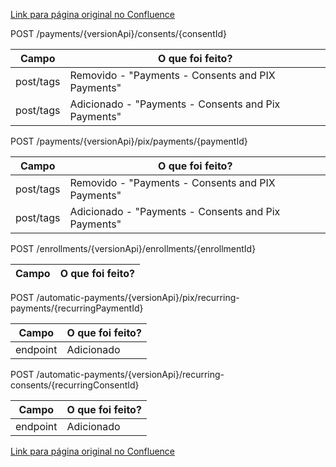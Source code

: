 [Link para página original no Confluence](https://openfinancebrasil.atlassian.net/wiki/spaces/OF/pages/200737097)

POST /payments/{versionApi}/consents/{consentId}

| **Campo** | **O que foi feito?** |
| --- | --- |
| post/tags | Removido - "Payments - Consents and PIX Payments" |
| post/tags | Adicionado - "Payments - Consents and Pix Payments" |

 POST /payments/{versionApi}/pix/payments/{paymentId}

| **Campo** | **O que foi feito?** |
| --- | --- |
| post/tags | Removido - "Payments - Consents and PIX Payments" |
| post/tags | Adicionado - "Payments - Consents and Pix Payments" |

 POST /enrollments/{versionApi}/enrollments/{enrollmentId}

| **Campo** | **O que foi feito?** |
| --- | --- |

 POST /automatic-payments/{versionApi}/pix/recurring-payments/{recurringPaymentId}

| **Campo** | **O que foi feito?** |
| --- | --- |
| endpoint | Adicionado |

 POST /automatic-payments/{versionApi}/recurring-consents/{recurringConsentId}

| **Campo** | **O que foi feito?** |
| --- | --- |
| endpoint | Adicionado |

[Link para página original no Confluence](https://openfinancebrasil.atlassian.net/wiki/spaces/OF/pages/200737097)